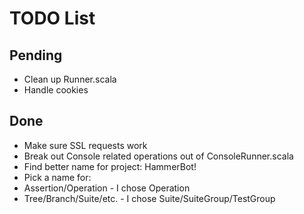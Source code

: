 # TODO List #

## Pending ##

 * Clean up Runner.scala
 * Handle cookies

## Done ##

 * Make sure SSL requests work
 * Break out Console related operations out of ConsoleRunner.scala
 * Find better name for project: HammerBot!
 * Pick a name for:
  * Assertion/Operation - I chose Operation
  * Tree/Branch/Suite/etc. - I chose Suite/SuiteGroup/TestGroup
